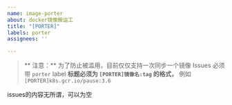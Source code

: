 ```yaml
---
name: image-porter
about: docker镜像搬运工
title: "[PORTER]"
labels: porter
assignees: ''

---
```


>** 注意：**
>为了防止被滥用，目前仅仅支持一次同步一个镜像
>Issues 必须带 `porter` label
>**标题必须为 `[PORTER]镜像名:tag` 的格式，** 例如`[PORTER]k8s.gcr.io/pause:3.6`

issues的内容无所谓，可以为空
